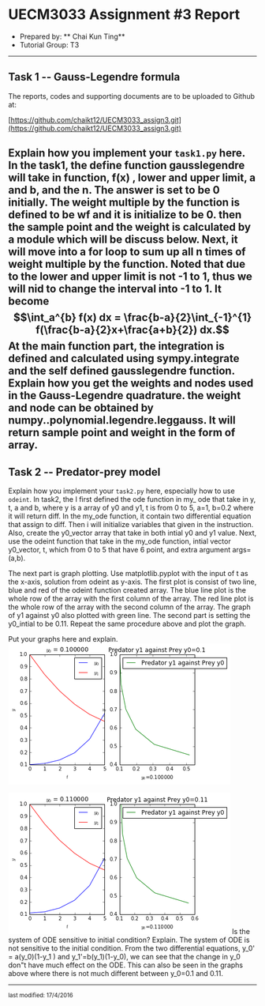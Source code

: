 UECM3033 Assignment #3 Report
========================================================

- Prepared by: ** Chai Kun Ting**
- Tutorial Group: T3

--------------------------------------------------------

## Task 1 --  Gauss-Legendre formula

The reports, codes and supporting documents are to be uploaded to Github at: 

[https://github.com/chaikt12/UECM3033_assign3.git](https://github.com/chaikt12/UECM3033_assign3.git)


Explain how you implement your `task1.py` here.
In the task1, the define function gausslegendre will take in function, f(x) , lower and upper limit, a and b, and the n. The answer is set to be 0 initially. The weight multiple by the function is defined to be wf and it is initialize to be 0. then the sample point and the weight is calculated by a module which will be discuss below. Next, it will move into a for loop to sum up all n times of weight multiple by the function. Noted that due to the lower and upper limit is not -1 to 1, thus we will nid to change the interval into -1 to 1. It become $$\int_a^{b} f(x) dx = \frac{b-a}{2}\int_{-1}^{1} f(\frac{b-a}{2}x+\frac{a+b}{2}) dx.$$ 
At the main function part, the integration is defined and calculated using sympy.integrate and the self defined gausslegendre function.
Explain how you get the weights and nodes used in the Gauss-Legendre quadrature.
the weight and node can be obtained by numpy..polynomial.legendre.leggauss. It will return sample point and weight in the form of array. 
---------------------------------------------------------

## Task 2 -- Predator-prey model

Explain how you implement your `task2.py` here, especially how to use `odeint`.
In task2, the I first defined the ode function in my_ ode that take in y, t, a and b, where y is a array of y0 and y1, t is from 0 to 5, a=1, b=0.2 where it will return diff. In the my_ode function, it contain two differential equation that assign to diff. Then i will initialize variables that given in the instruction. Also, create the y0_vector array that take in both intial y0 and y1 value. Next, use the odeint function that take in the my_ode function, intial vector y0_vector, t, which from 0 to 5 that have 6 point, and extra argument args=(a,b).

The next part is graph plotting. Use matplotlib.pyplot with the input of t as the x-axis, solution from odeint as y-axis. The first plot is consist of two line, blue and red of the odeint function created array. The blue line plot is the whole row of the array with the first column of the array. The red line plot is the whole row of the array with the second column of the array. The graph of y1 against y0 also plotted with green line. The second part is setting the y0_intial to be 0.11. Repeat the same procedure above and plot the graph. 

Put your graphs here and explain.
![ODEplot1.png](ODEplot1.png)

![ODEplot2.png](ODEplot2.png)
Is the system of ODE sensitive to initial condition? Explain.
The system of ODE is not sensitive to the initial condition. From the two differential equations, y_0' = a(y_0)(1-y_1 ) and y_1'=b(y_1)(1-y_0), we can see that the change in y_0 don"t have much effect on the ODE. This can also be seen in the graphs above where there is not much different between y_0=0.1 and 0.11.

-----------------------------------

<sup>last modified: 17/4/2016</sup>

